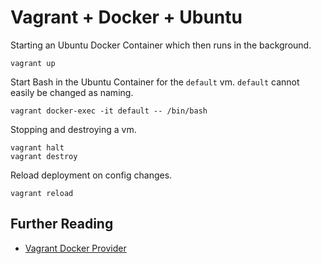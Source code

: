 # Vagrant + Docker + Ubuntu

Starting an Ubuntu Docker Container which then runs in the background.

````shell
vagrant up
````

Start Bash in the Ubuntu Container for the `default` vm.
`default` cannot easily be changed as naming.

````shell
vagrant docker-exec -it default -- /bin/bash
````

Stopping and destroying a vm.

````shell
vagrant halt
vagrant destroy
````

Reload deployment on config changes.

````shell
vagrant reload
````

## Further Reading

- [Vagrant Docker Provider](https://www.vagrantup.com/docs/providers/docker)